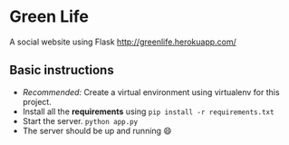 # Green Life

A social website using Flask http://greenlife.herokuapp.com/

## Basic instructions
* _Recommended:_ Create a virtual environment using virtualenv for this project.
* Install all the **requirements** using `pip install -r requirements.txt`
* Start the server. `python app.py`
* The server should be up and running :smile:
